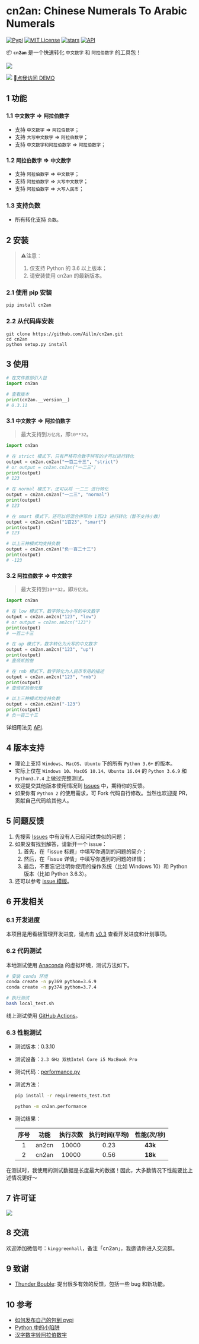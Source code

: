 # cn2an: Chinese Numerals To Arabic Numerals

[![Pypi](https://img.shields.io/pypi/v/cn2an.svg)](https://pypi.org/project/cn2an/)
[![MIT License](https://img.shields.io/badge/license-MIT-green.svg)](https://github.com/Ailln/cn2an/blob/master/LICENSE)
[![stars](https://img.shields.io/github/stars/Ailln/cn2an.svg)](https://github.com/Ailln/cn2an/stargazers)
[![API](https://img.shields.io/badge/API-reference-pink.svg)](https://github.com/Ailln/cn2an/wiki/API)

📦 **`cn2an`** 是一个快速转化 `中文数字` 和 `阿拉伯数字` 的工具包！

[![](https://award.dovolopor.com?lt=Ailln's&rt=idea&lbc=lightgray&rbc=red&ltc=red)](https://github.com/Ailln/award)

[![](./src/cn2an-site.png)](https://www.dovolopor.com/cn2an)
🔗[点我访问 DEMO](https://www.dovolopor.com/cn2an)

## 1 功能

### 1.1 `中文数字` => `阿拉伯数字`

- 支持 `中文数字` => `阿拉伯数字`；
- 支持 `大写中文数字` => `阿拉伯数字`；
- 支持 `中文数字和阿拉伯数字` => `阿拉伯数字`；

### 1.2 `阿拉伯数字` => `中文数字`

- 支持 `阿拉伯数字` => `中文数字`；
- 支持 `阿拉伯数字` => `大写中文数字`；
- 支持 `阿拉伯数字` => `大写人民币`； 

### 1.3 支持负数

- 所有转化支持 `负数`。

## 2 安装

> ⚠️注意：
> 1. 仅支持 Python 的 3.6 以上版本；
> 2. 请安装使用 cn2an 的最新版本。

### 2.1 使用 pip 安装

```shell
pip install cn2an
```

### 2.2 从代码库安装

```shell
git clone https://github.com/Ailln/cn2an.git
cd cn2an
python setup.py install
```

## 3 使用

```python
# 在文件首部引入包
import cn2an

# 查看版本
print(cn2an.__version__)
# 0.3.11
```

### 3.1 `中文数字` => `阿拉伯数字`

> 最大支持到`万亿兆`，即`10**32`。

```python
import cn2an

# 在 strict 模式下，只有严格符合数字拼写的才可以进行转化
output = cn2an.cn2an("一百二十三", "strict")
# or output = cn2an.cn2an("一二三")
print(output)
# 123

# 在 normal 模式下，还可以将 一二三 进行转化
output = cn2an.cn2an("一二三", "normal")
print(output)
# 123

# 在 smart 模式下，还可以将混合拼写的 1百23 进行转化（暂不支持小数）
output = cn2an.cn2an("1百23", "smart")
print(output)
# 123

# 以上三种模式均支持负数
output = cn2an.cn2an("负一百二十三")
print(output)
# -123
```

### 3.2 `阿拉伯数字` => `中文数字`

> 最大支持到`10**32`，即`万亿兆`。

```python
import cn2an

# 在 low 模式下，数字转化为小写的中文数字
output = cn2an.an2cn("123", "low")
# or output = cn2an.an2cn("123")
print(output)
# 一百二十三

# 在 up 模式下，数字转化为大写的中文数字
output = cn2an.an2cn("123", "up")
print(output)
# 壹佰贰拾叁

# 在 rmb 模式下，数字转化为人民币专用的描述
output = cn2an.an2cn("123", "rmb")
print(output)
# 壹佰贰拾叁元整

# 以上三种模式均支持负数
output = cn2an.cn2an("-123")
print(output)
# 负一百二十三
```

详细用法见 [API](https://github.com/Ailln/cn2an/wiki/API).

## 4 版本支持

- 理论上支持 `Windows`、`MacOS`、`Ubuntu` 下的所有 `Python 3.6+` 的版本。
- 实际上仅在 `Windows 10`、`MacOS 10.14`、`Ubuntu 16.04` 的 `Python 3.6.9` 和 `Python3.7.4` 上做过完整测试。
- 欢迎提交其他版本使用情况到 [Issues](https://github.com/Ailln/cn2an/issues) 中，期待你的反馈。
- 如果你有 `Python 2` 的使用需求，可 Fork 代码自行修改。当然也欢迎提 PR，贡献自己代码给其他人。

## 5 问题反馈

1. 先搜索 [Issues](https://github.com/Ailln/cn2an/issues) 中有没有人已经问过类似的问题；
2. 如果没有找到解答，请新开一个 issue：
    1. 首先，在「issue 标题」中填写你遇到的问题的简介；
    2. 然后，在「issue 详情」中填写你遇到的问题的详情；
    3. 最后，不要忘记注明你使用的操作系统（比如 Windows 10）和 Python 版本（比如 Python 3.6.3）。
3. 还可以参考 [issue 模版](https://github.com/Ailln/cn2an/tree/master/.github/ISSUE_TEMPLATE)。

## 6 开发相关

### 6.1 开发进度

本项目是用看板管理开发进度，请点击 [v0.3](https://github.com/Ailln/cn2an/projects/1) 查看开发进度和计划事项。

### 6.2 代码测试

本地测试使用 [Anaconda](https://www.anaconda.com/) 的虚拟环境，测试方法如下。

```bash
# 安装 conda 环境
conda create -n py369 python=3.6.9
conda create -n py374 python=3.7.4

# 执行测试
bash local_test.sh
```

线上测试使用 [GitHub Actions](https://github.com/Ailln/cn2an/actions)。

### 6.3 性能测试

- 测试版本：0.3.10
- 测试设备：`2.3 GHz 双核Intel Core i5 MacBook Pro`
- 测试代码：[performance.py](https://github.com/Ailln/cn2an/tree/master/cn2an/performance.py)
- 测试方法：

    ```bash
    pip install -r requirements_test.txt

    python -m cn2an.performance
    ```

- 测试结果：

    | 序号 | 功能 | 执行次数 | 执行时间(平均) | 性能(次/秒)
    | :-: | :-: | :-: | :-: | :-: |
    |  1  | an2cn | 10000 | 0.23 | **43k** |
    |  2  | cn2an | 10000 | 0.56 | **18k** |

 在测试时，我使用的测试数据是长度最大的数据！因此，大多数情况下性能要比上述情况更好～

## 7 许可证

[![](https://award.dovolopor.com?lt=License&rt=MIT&rbc=green)](./LICENSE)

## 8 交流

欢迎添加微信号：`kinggreenhall`，备注「cn2an」，我邀请你进入交流群。

## 9 致谢

- [Thunder Bouble](https://github.com/sfyc23): 提出很多有效的反馈，包括一些 bug 和新功能。

## 10 参考

- [如何发布自己的包到 pypi](https://www.v2ai.cn/python/2018/07/30/PY-1.html)
- [Python 中的小陷阱](https://www.v2ai.cn/python/2019/01/01/PY-6.html)
- [汉字数字转阿拉伯数字](https://www.zouyesheng.com/han-number-convert.html)
